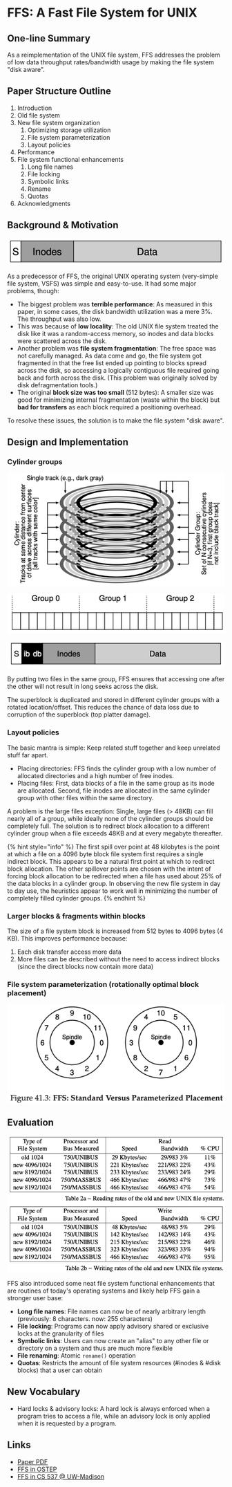 # FFS: A Fast File System for UNIX

## One-line Summary

As a reimplementation of the UNIX file system, FFS addresses the problem of low data throughput rates/bandwidth usage by making the file system "disk aware".

## Paper Structure Outline

1. Introduction
2. Old file system
3. New file system organization
   1. Optimizing storage utilization
   2. File system parameterization
   3. Layout policies
4. Performance
5. File system functional enhancements
   1. Long file names
   2. File locking
   3. Symbolic links
   4. Rename
   5. Quotas
6. Acknowledgments

## Background & Motivation

![The old UNIX file system.](../../.gitbook/assets/screen-shot-2020-12-26-at-9.16.01-am.png)

As a predecessor of FFS, the original UNIX operating system \(very-simple file system, VSFS\) was simple and easy-to-use. It had some major problems, though:

* The biggest problem was **terrible performance**: As measured in this paper, in some cases, the disk bandwidth utilization was a mere 3%. The throughput was also low.
* This was because of **low locality**: The old UNIX file system treated the disk like it was a random-access memory, so inodes and data blocks were scattered across the disk.
* Another problem was **file system fragmentation**: The free space was not carefully managed. As data come and go, the file system got fragmented in that the free list ended up pointing to blocks spread across the disk, so accessing a logically contiguous file required going back and forth across the disk. \(This problem was originally solved by disk defragmentation tools.\)
* The original **block size was too small** \(512 bytes\): A smaller size was good for minimizing internal fragmentation \(waste within the block\) but **bad for transfers** as each block required a positioning overhead.

To resolve these issues, the solution is to make the file system "disk aware".

## Design and Implementation

### Cylinder groups

![A disk is divided into several cylinder groups.](../../.gitbook/assets/screen-shot-2020-12-26-at-9.13.34-am.png)

![IRL, as disks hide details of their geometry from clients, modern file systems organize the drive into block groups, each of which is a consecutive portion of the disk&apos;s address space. Note that IRL each group will contain many more blocks.](../../.gitbook/assets/screen-shot-2020-12-26-at-9.15.09-am.png)

![What FFS keeps within a single cylinder group. ib and db are inote bitmap and data bitmap that tracks whether the inodes and data blocks of the group are allocated. Bitmaps replaces freelists as bitmaps are faster to update/lookup and are space efficient.](../../.gitbook/assets/screen-shot-2020-12-26-at-9.15.35-am.png)

By putting two files in the same group, FFS ensures that accessing one after the other will not result in long seeks across the disk.

The superblock is duplicated and stored in different cylinder groups with a rotated location/offset. This reduces the chance of data loss due to corruption of the superblock \(top platter damage\).

### Layout policies

The basic mantra is simple: Keep related stuff together and keep unrelated stuff far apart.

* Placing directories: FFS finds the cylinder group with a low number of allocated directories and a high number of free inodes.
* Placing files: First, data blocks of a file in the same group as its inode are allocated. Second, file inodes are allocated in the same cylinder group with other files within the same directory.

A problem is the large files exception: Single, large files \(&gt; 48KB\) can fill nearly all of a group, while ideally none of the cylinder groups should be completely full. The solution is to redirect block allocation to a different cylinder group when a file exceeds 48KB and at every megabyte thereafter. 

{% hint style="info" %}
The first spill over point at 48 kilobytes is the point at which a file on a 4096 byte block file system first requires a single indirect block. This appears to be a natural first point at which to redirect block allocation. The other spillover points are chosen with the intent of forcing block allocation to be redirected when a file has used about 25% of the data blocks in a cylinder group. In observing the new file system in day to day use, the heuristics appear to work well in minimizing the number of completely filled cylinder groups.
{% endhint %}

### Larger blocks & fragments within blocks

The size of a file system block is increased from 512 bytes to 4096 bytes \(4 KB\). This improves performance because:

1. Each disk transfer access more data
2. More files can be described without the need to access indirect blocks \(since the direct blocks now contain more data\)

### File system parameterization \(rotationally optimal block placement\)

![Think about this: In sequential reads, FFS firstly reads block 0. By the time the read is finished, block 1 had rotated under the head and to get to block 1, we now need a full rotation. FFS resolves this by figuring out the specific performance parameters of the disk and use those to decide on the exact staggered layout scheme.](../../.gitbook/assets/screen-shot-2020-12-26-at-9.30.15-am.png)

## Evaluation

![FFS is faster for both reads and writes and the disk bandwidth \(~3% to 47%\)](../../.gitbook/assets/screen-shot-2020-12-26-at-8.28.56-am.png)

FFS also introduced some neat file system functional enhancements that are routines of today's operating systems and likely help FFS gain a stronger user base:

* **Long file names**: File names can now be of nearly arbitrary length \(previously: 8 characters. now: 255 characters\)
* **File locking**: Programs can now apply advisory shared or exclusive locks at the granularity of files
* **Symbolic links**: Users can now create an "alias" to any other file or directory on a system and thus are much more flexible
* **File renaming**: Atomic `rename()` operation
* **Quotas**: Restricts the amount of file system resources \(\#inodes & \#disk blocks\) that a user can obtain

## New Vocabulary

* Hard locks & advisory locks: A hard lock is always enforced when a program tries to access a file, while an advisory lock is only applied when it is requested by a program.

## Links

* [Paper PDF](https://dsf.berkeley.edu/cs262/FFS-annotated.pdf)
* [FFS in OSTEP](http://pages.cs.wisc.edu/~remzi/OSTEP/file-ffs.pdf)
* [FFS in CS 537 @ UW-Madison](http://pages.cs.wisc.edu/~shivaram/cs537-sp20-notes/ffs/cs537-ffs-notes.pdf)

